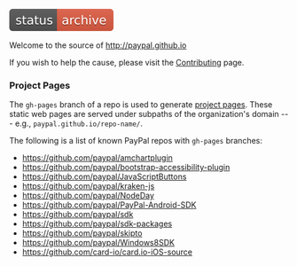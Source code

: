 ![status: archive](https://github.com/GIScience/badges/raw/master/status/archive.svg)

Welcome to the source of http://paypal.github.io

If you wish to help the cause, please visit the [Contributing](CONTRIBUTING.md) page.

### Project Pages

The `gh-pages` branch of a repo is used to generate [project pages](https://help.github.com/articles/user-organization-and-project-pages#project-pages). These static web pages are served under subpaths of the organization's domain --- e.g., `paypal.github.io/repo-name/`.

The following is a list of known PayPal repos with `gh-pages` branches:

- https://github.com/paypal/amchartplugin
- https://github.com/paypal/bootstrap-accessibility-plugin
- https://github.com/paypal/JavaScriptButtons
- https://github.com/paypal/kraken-js
- https://github.com/paypal/NodeDay
- https://github.com/paypal/PayPal-Android-SDK
- https://github.com/paypal/sdk
- https://github.com/paypal/sdk-packages
- https://github.com/paypal/skipto
- https://github.com/paypal/Windows8SDK
- https://github.com/card-io/card.io-iOS-source
